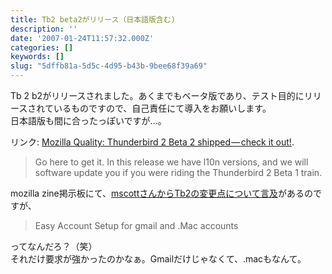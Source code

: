 ```yaml
---
title: Tb2 beta2がリリース（日本語版含む)
description: ''
date: '2007-01-24T11:57:32.000Z'
categories: []
keywords: []
slug: "5dffb81a-5d5c-4d95-b43b-9bee68f39a69"
---
```

Tb 2 b2がリリースされました。あくまでもベータ版であり、テスト目的にリリースされているものですので、自己責任にて導入をお願いします。  
日本語版も間に合ったっぽいですが…。

リンク: [Mozilla Quality: Thunderbird 2 Beta 2 shipped — check it out!](http://weblogs.mozillazine.org/qa/archives/2007/01/thunderbird_2_beta_2_shipped_c.html "Mozilla Quality: Thunderbird 2 Beta 2 shipped - check it out!").

> Go here to get it. In this release we have l10n versions, and we will software update you if you were riding the Thunderbird 2 Beta 1 train.

mozilla zine掲示板にて、[mscottさんからTb2の変更点について言及](http://forums.mozillazine.org/viewtopic.php?p=2713598#2713598)があるのですが、

> Easy Account Setup for gmail and .Mac accounts

ってなんだろ？（笑）  
それだけ要求が強かったのかなぁ。Gmailだけじゃなくて、.macもなんて。